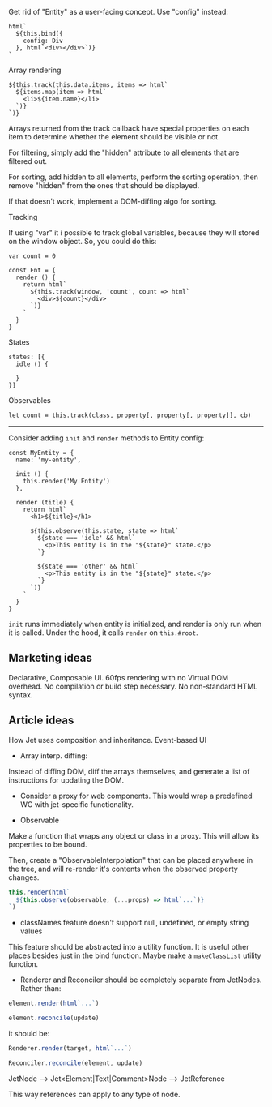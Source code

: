 Get rid of "Entity" as a user-facing concept. Use "config" instead:

```
html`
  ${this.bind({
    config: Div
  }, html`<div></div>`)}
`
```




Array rendering

```
${this.track(this.data.items, items => html`
  ${items.map(item => html`
    <li>${item.name}</li>
  `)}
`)}
```

Arrays returned from the track callback have special properties on each item to determine whether the element should be visible or not.

For filtering, simply add the "hidden" attribute to all elements that are filtered out.

For sorting, add hidden to all elements, perform the sorting operation, then remove "hidden" from the ones that should be displayed.

If that doesn't work, implement a DOM-diffing algo for sorting.


Tracking

If using "var" it i possible to track global variables, because they will stored on the window object. So, you could do this:

```
var count = 0

const Ent = {
  render () {
    return html`
      ${this.track(window, 'count', count => html`
        <div>${count}</div>
      `)}
    `
  }
}
```


States

```
states: [{
  idle () {

  }
}]
```



Observables

```
let count = this.track(class, property[, property[, property]], cb)
```

------

Consider adding `init` and `render` methods to Entity config:

```
const MyEntity = {
  name: 'my-entity',

  init () {
    this.render('My Entity')
  },

  render (title) {
    return html`
      <h1>${title}</h1>

      ${this.observe(this.state, state => html`
        ${state === 'idle' && html`
          <p>This entity is in the "${state}" state.</p>
        `}

        ${state === 'other' && html`
          <p>This entity is in the "${state}" state.</p>
        `}
      `)}
    `
  }
}
```

`init` runs immediately when entity is initialized, and render is only run when it is called. Under the hood, it calls `render` on `this.#root`.


Marketing ideas
----------------
Declarative, Composable UI.
60fps rendering with no Virtual DOM overhead.
No compilation or build step necessary.
No non-standard HTML syntax.

Article ideas
----------------
How Jet uses composition and inheritance.
Event-based UI


- Array interp. diffing:

Instead of diffing DOM, diff the arrays themselves, and generate a list of instructions for updating the DOM.

- Consider a proxy for web components. This would wrap a predefined WC with jet-specific functionality.

- Observable

Make a function that wraps any object or class in a proxy. This will allow its properties to be bound.

Then, create a "ObservableInterpolation" that can be placed anywhere in the tree, and will re-render it's contents when the observed property changes.

```js
this.render(html`
  ${this.observe(observable, (...props) => html`...`)}
`)
```

- classNames feature doesn't support null, undefined, or empty string values

This feature should be abstracted into a utility function. It is useful other places besides just in the bind function. Maybe make a `makeClassList` utility function.

- Renderer and Reconciler should be completely separate from JetNodes. Rather than:

```js
element.render(html`...`)

element.reconcile(update)
```

it should be:

```js
Renderer.render(target, html`...`)

Reconciler.reconcile(element, update)
```

JetNode --> Jet<Element|Text|Comment>Node --> JetReference

This way references can apply to any type of node.